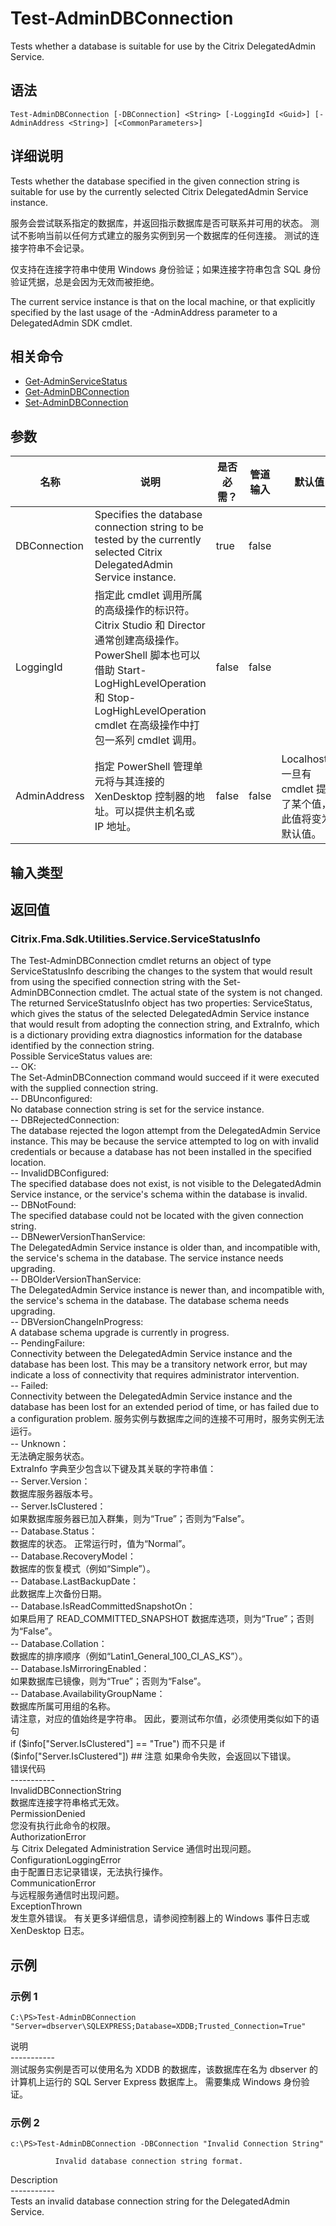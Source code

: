 # Test-AdminDBConnection

Tests whether a database is suitable for use by the Citrix DelegatedAdmin Service.

## 语法

    Test-AdminDBConnection [-DBConnection] <String> [-LoggingId <Guid>] [-AdminAddress <String>] [<CommonParameters>]
    

## 详细说明

Tests whether the database specified in the given connection string is suitable for use by the currently selected Citrix DelegatedAdmin Service instance.

服务会尝试联系指定的数据库，并返回指示数据库是否可联系并可用的状态。 测试不影响当前以任何方式建立的服务实例到另一个数据库的任何连接。 测试的连接字符串不会记录。

仅支持在连接字符串中使用 Windows 身份验证；如果连接字符串包含 SQL 身份验证凭据，总是会因为无效而被拒绝。

The current service instance is that on the local machine, or that explicitly specified by the last usage of the -AdminAddress parameter to a DelegatedAdmin SDK cmdlet.

## 相关命令

- [Get-AdminServiceStatus](Get-AdminServiceStatus.html)
- [Get-AdminDBConnection](Get-AdminDBConnection.html)
- [Set-AdminDBConnection](Set-AdminDBConnection.html)

## 参数

| 名称           | 说明                                                                                                                                                                     | 是否必需？ | 管道输入  | 默认值                                   |
| ------------ | ---------------------------------------------------------------------------------------------------------------------------------------------------------------------- | ----- | ----- | ------------------------------------- |
| DBConnection | Specifies the database connection string to be tested by the currently selected Citrix DelegatedAdmin Service instance.                                                | true  | false |                                       |
| LoggingId    | 指定此 cmdlet 调用所属的高级操作的标识符。 Citrix Studio 和 Director 通常创建高级操作。 PowerShell 脚本也可以借助 Start-LogHighLevelOperation 和 Stop-LogHighLevelOperation cmdlet 在高级操作中打包一系列 cmdlet 调用。 | false | false |                                       |
| AdminAddress | 指定 PowerShell 管理单元将与其连接的 XenDesktop 控制器的地址。可以提供主机名或 IP 地址。                                                                                                             | false | false | Localhost。一旦有 cmdlet 提供了某个值，此值将变为默认值。 |

## 输入类型

### 

## 返回值

### Citrix.Fma.Sdk.Utilities.Service.ServiceStatusInfo

The Test-AdminDBConnection cmdlet returns an object of type ServiceStatusInfo describing the changes to the system that would result from using the specified connection string with the Set-AdminDBConnection cmdlet. The actual state of the system is not changed.  
The returned ServiceStatusInfo object has two properties: ServiceStatus, which gives the status of the selected DelegatedAdmin Service instance that would result from adopting the connection string, and ExtraInfo, which is a dictionary providing extra diagnostics information for the database identified by the connection string.  
Possible ServiceStatus values are:  
-- OK:  
The Set-AdminDBConnection command would succeed if it were executed with the supplied connection string.  
-- DBUnconfigured:  
No database connection string is set for the service instance.  
-- DBRejectedConnection:  
The database rejected the logon attempt from the DelegatedAdmin Service instance. This may be because the service attempted to log on with invalid credentials or because a database has not been installed in the specified location.  
-- InvalidDBConfigured:  
The specified database does not exist, is not visible to the DelegatedAdmin Service instance, or the service's schema within the database is invalid.  
-- DBNotFound:  
The specified database could not be located with the given connection string.  
-- DBNewerVersionThanService:  
The DelegatedAdmin Service instance is older than, and incompatible with, the service's schema in the database. The service instance needs upgrading.  
-- DBOlderVersionThanService:  
The DelegatedAdmin Service instance is newer than, and incompatible with, the service's schema in the database. The database schema needs upgrading.  
-- DBVersionChangeInProgress:  
A database schema upgrade is currently in progress.  
-- PendingFailure:  
Connectivity between the DelegatedAdmin Service instance and the database has been lost. This may be a transitory network error, but may indicate a loss of connectivity that requires administrator intervention.  
-- Failed:  
Connectivity between the DelegatedAdmin Service instance and the database has been lost for an extended period of time, or has failed due to a configuration problem. 服务实例与数据库之间的连接不可用时，服务实例无法运行。  
-- Unknown：  
无法确定服务状态。  
ExtraInfo 字典至少包含以下键及其关联的字符串值：  
-- Server.Version：  
数据库服务器版本号。  
-- Server.IsClustered：  
如果数据库服务器已加入群集，则为“True”；否则为“False”。  
-- Database.Status：  
数据库的状态。 正常运行时，值为“Normal”。  
-- Database.RecoveryModel：  
数据库的恢复模式（例如“Simple”）。  
-- Database.LastBackupDate：  
此数据库上次备份日期。  
-- Database.IsReadCommittedSnapshotOn：  
如果启用了 READ_COMMITTED_SNAPSHOT 数据库选项，则为“True”；否则为“False”。  
-- Database.Collation：  
数据库的排序顺序（例如“Latin1_General_100_CI_AS_KS”）。  
-- Database.IsMirroringEnabled：  
如果数据库已镜像，则为“True”；否则为“False”。  
-- Database.AvailabilityGroupName：  
数据库所属可用组的名称。  
请注意，对应的值始终是字符串。 因此，要测试布尔值，必须使用类似如下的语句  
if ($info["Server.IsClustered"] == "True")  
而不只是  
if ($info["Server.IsClustered"]) ## 注意 如果命令失败，会返回以下错误。  
错误代码  
\---\---\-----  
InvalidDBConnectionString  
数据库连接字符串格式无效。  
PermissionDenied  
您没有执行此命令的权限。  
AuthorizationError  
与 Citrix Delegated Administration Service 通信时出现问题。  
ConfigurationLoggingError  
由于配置日志记录错误，无法执行操作。  
CommunicationError  
与远程服务通信时出现问题。  
ExceptionThrown  
发生意外错误。 有关更多详细信息，请参阅控制器上的 Windows 事件日志或 XenDesktop 日志。

## 示例

### 示例 1

    C:\PS>Test-AdminDBConnection "Server=dbserver\SQLEXPRESS;Database=XDDB;Trusted_Connection=True"
    

说明  
\---\---\-----  
测试服务实例是否可以使用名为 XDDB 的数据库，该数据库在名为 dbserver 的计算机上运行的 SQL Server Express 数据库上。 需要集成 Windows 身份验证。

### 示例 2

    c:\PS>Test-AdminDBConnection -DBConnection "Invalid Connection String"
    
              Invalid database connection string format.
    

Description  
\---\---\-----  
Tests an invalid database connection string for the DelegatedAdmin Service.